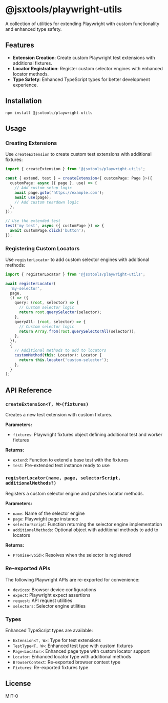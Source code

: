 # @jsxtools/playwright-utils

A collection of utilities for extending Playwright with custom functionality and enhanced type safety.

## Features

- **Extension Creation**: Create custom Playwright test extensions with additional fixtures.
- **Locator Registration**: Register custom selector engines with enhanced locator methods.
- **Type Safety**: Enhanced TypeScript types for better development experience.

## Installation

```shell
npm install @jsxtools/playwright-utils
```

## Usage

### Creating Extensions

Use `createExtension` to create custom test extensions with additional fixtures:

```typescript
import { createExtension } from '@jsxtools/playwright-utils';

const { extend, test } = createExtension<{ customPage: Page }>({
  customPage: async ({ page }, use) => {
    // Add custom setup logic
    await page.goto('https://example.com');
    await use(page);
    // Add custom teardown logic
  },
});

// Use the extended test
test('my test', async ({ customPage }) => {
  await customPage.click('button');
});
```

### Registering Custom Locators

Use `registerLocator` to add custom selector engines with additional methods:

```typescript
import { registerLocator } from '@jsxtools/playwright-utils';

await registerLocator(
  'my-selector',
  page,
  () => ({
    query: (root, selector) => {
      // Custom selector logic
      return root.querySelector(selector);
    },
    queryAll: (root, selector) => {
      // Custom selector logic
      return Array.from(root.querySelectorAll(selector));
    },
  }),
  {
    // Additional methods to add to locators
    customMethod(this: Locator): Locator {
      return this.locator('custom-selector');
    },
  }
);
```

## API Reference

### `createExtension<T, W>(fixtures)`

Creates a new test extension with custom fixtures.

**Parameters:**
- `fixtures`: Playwright fixtures object defining additional test and worker fixtures

**Returns:**
- `extend`: Function to extend a base test with the fixtures
- `test`: Pre-extended test instance ready to use

### `registerLocator(name, page, selectorScript, additionalMethods?)`

Registers a custom selector engine and patches locator methods.

**Parameters:**
- `name`: Name of the selector engine
- `page`: Playwright page instance
- `selectorScript`: Function returning the selector engine implementation
- `additionalMethods`: Optional object with additional methods to add to locators

**Returns:**
- `Promise<void>`: Resolves when the selector is registered

### Re-exported APIs

The following Playwright APIs are re-exported for convenience:

- `devices`: Browser device configurations
- `expect`: Playwright expect assertions
- `request`: API request utilities
- `selectors`: Selector engine utilities

### Types

Enhanced TypeScript types are available:

- `Extension<T, W>`: Type for test extensions
- `TestType<T, W>`: Enhanced test type with custom fixtures
- `Page<Locator>`: Enhanced page type with custom locator support
- `Locator`: Enhanced locator type with additional methods
- `BrowserContext`: Re-exported browser context type
- `Fixtures`: Re-exported fixtures type

## License

MIT-0
